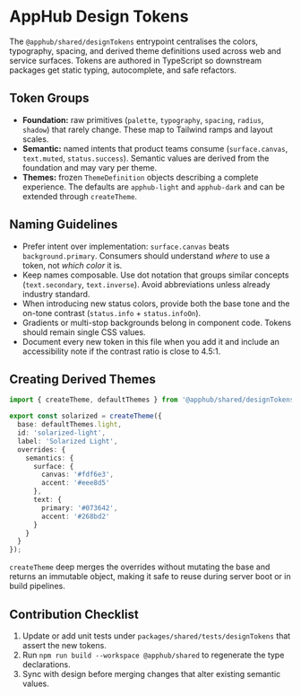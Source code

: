 # AppHub Design Tokens

The `@apphub/shared/designTokens` entrypoint centralises the colors, typography, spacing, and derived theme definitions used across web and service surfaces. Tokens are authored in TypeScript so downstream packages get static typing, autocomplete, and safe refactors.

## Token Groups
- **Foundation:** raw primitives (`palette`, `typography`, `spacing`, `radius`, `shadow`) that rarely change. These map to Tailwind ramps and layout scales.
- **Semantic:** named intents that product teams consume (`surface.canvas`, `text.muted`, `status.success`). Semantic values are derived from the foundation and may vary per theme.
- **Themes:** frozen `ThemeDefinition` objects describing a complete experience. The defaults are `apphub-light` and `apphub-dark` and can be extended through `createTheme`.

## Naming Guidelines
- Prefer intent over implementation: `surface.canvas` beats `background.primary`. Consumers should understand *where* to use a token, not *which color* it is.
- Keep names composable. Use dot notation that groups similar concepts (`text.secondary`, `text.inverse`). Avoid abbreviations unless already industry standard.
- When introducing new status colors, provide both the base tone and the on-tone contrast (`status.info` + `status.infoOn`).
- Gradients or multi-stop backgrounds belong in component code. Tokens should remain single CSS values.
- Document every new token in this file when you add it and include an accessibility note if the contrast ratio is close to 4.5:1.

## Creating Derived Themes
```ts
import { createTheme, defaultThemes } from '@apphub/shared/designTokens';

export const solarized = createTheme({
  base: defaultThemes.light,
  id: 'solarized-light',
  label: 'Solarized Light',
  overrides: {
    semantics: {
      surface: {
        canvas: '#fdf6e3',
        accent: '#eee8d5'
      },
      text: {
        primary: '#073642',
        accent: '#268bd2'
      }
    }
  }
});
```

`createTheme` deep merges the overrides without mutating the base and returns an immutable object, making it safe to reuse during server boot or in build pipelines.

## Contribution Checklist
1. Update or add unit tests under `packages/shared/tests/designTokens` that assert the new tokens.
2. Run `npm run build --workspace @apphub/shared` to regenerate the type declarations.
3. Sync with design before merging changes that alter existing semantic values.
